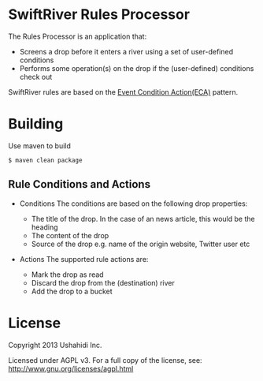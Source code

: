 # SwiftRiver Rules Processor
The Rules Processor is an application that:
* Screens a drop before it enters a river using a set of user-defined conditions 
* Performs some operation(s) on the drop if the (user-defined) conditions check out

SwiftRiver rules are based on the [Event Condition Action(ECA)](http://en.wikipedia.org/wiki/Event_condition_action) pattern.

# Building
Use maven to build

`$ maven clean package`

## Rule Conditions and Actions
* Conditions
	The conditions are based on the following drop properties:

	* The title of the drop. In the case of an news article, this would be the heading
	* The content of the drop
	* Source of the drop e.g. name of the origin website, Twitter user etc

* Actions
	The supported rule actions are:
	
	* Mark the drop as read
	* Discard the drop from the (destination) river
	* Add the drop to a bucket

# License
Copyright 2013 Ushahidi Inc.

Licensed under AGPL v3. For a full copy of the license, see: http://www.gnu.org/licenses/agpl.html
 